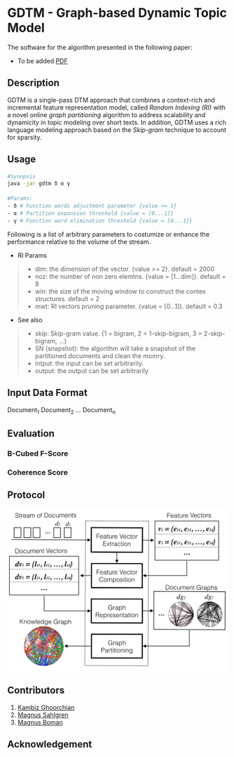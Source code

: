 # GDTM - Graph-based Dynamic Topic Model

The software for the algorithm presented in the following paper:
 - To be added [PDF](https://www.kth.se/profile/ghoorian)

## Description
GDTM is a single-pass DTM approach that combines a context-rich and incremental feature representation model, called *Random Indexing (RI)* with a novel online *graph partitioning* algorithm to address scalability and dynamicity in topic modeling over short texts. In addition, GDTM uses a rich language modeling approach based on the *Skip-gram* technique to account for sparsity.

## Usage

``` bash
#Synopsis
java -jar gdtm δ α γ

#Params:
- δ # Function words adjustment parameter {value >= 1}
- α # Partition expansion threshold {value = [0...1]}
- γ # Function word elimination threshold {value = [0...1]}
```

Following is a list of arbitrary parameters to costumize or enhance the performance relative to the volume of the stream.

* RI Params
> + dim: the dimension of the vector. {value >= 2}. default = 2000
> + noz: the number of non zero elemtns. {value = [1...dim]}. default = 8
> + win: the size of the moving window to construct the contex structures. default = 2 
> + mwt: RI vectors pruning parameter. {value = [0...1]}. default = 0.3

* See also
> - skip: Skip-gram value. {1 = bigram, 2 = 1-skip-bigram, 3 = 2-skip-bigram, ...}
> - SN (snapshot): the algorithm will take a snapshot of the partitioned documents and clean the momry.
> - intput: the input can be set arbitrarily.
> - output: the output can be set arbitrarily

## Input Data Format
  Document<sub>1</sub>
  Document<sub>2</sub>
  ...
  Document<sub>n</sub>


## Evaluation
### B-Cubed F-Score

### Coherence Score


## Protocol
![alt text](https://github.com/kambizG/gdtm/blob/master/img/protocol.png "The protocol of the algorithm.")

## Contributors
1. [Kambiz Ghoorchian](https://www.kth.se/profile/ghoorian)
2. [Magnus Sahlgren](https://www.sics.se/people/magnus-sahlgren)
3. [Magnus Boman](https://www.kth.se/profile/mab)

## Acknowledgement
